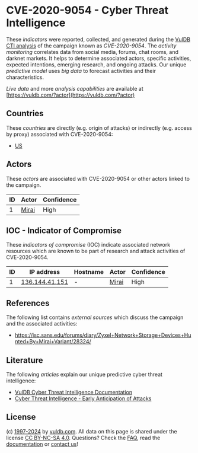 # CVE-2020-9054 - Cyber Threat Intelligence

These _indicators_ were reported, collected, and generated during the [VulDB CTI analysis](https://vuldb.com/?kb.cti) of the campaign known as _CVE-2020-9054_. The _activity monitoring_ correlates data from social media, forums, chat rooms, and darknet markets. It helps to determine associated actors, specific activities, expected intentions, emerging research, and ongoing attacks. Our unique _predictive model_ uses _big data_ to forecast activities and their characteristics.

_Live data_ and more _analysis capabilities_ are available at [https://vuldb.com/?actor](https://vuldb.com/?actor)

## Countries

These _countries_ are directly (e.g. origin of attacks) or indirectly (e.g. access by proxy) associated with CVE-2020-9054:

* [US](https://vuldb.com/?country.us)

## Actors

These _actors_ are associated with CVE-2020-9054 or other actors linked to the campaign.

ID | Actor | Confidence
-- | ----- | ----------
1 | [Mirai](https://vuldb.com/?actor.mirai) | High

## IOC - Indicator of Compromise

These _indicators of compromise_ (IOC) indicate associated network resources which are known to be part of research and attack activities of CVE-2020-9054.

ID | IP address | Hostname | Actor | Confidence
-- | ---------- | -------- | ----- | ----------
1 | [136.144.41.151](https://vuldb.com/?ip.136.144.41.151) | - | [Mirai](https://vuldb.com/?actor.mirai) | High

## References

The following list contains _external sources_ which discuss the campaign and the associated activities:

* https://isc.sans.edu/forums/diary/Zyxel+Network+Storage+Devices+Hunted+By+Mirai+Variant/28324/

## Literature

The following _articles_ explain our unique predictive cyber threat intelligence:

* [VulDB Cyber Threat Intelligence Documentation](https://vuldb.com/?kb.cti)
* [Cyber Threat Intelligence - Early Anticipation of Attacks](https://www.scip.ch/en/?labs.20201022)

## License

(c) [1997-2024](https://vuldb.com/?kb.changelog) by [vuldb.com](https://vuldb.com/?kb.about). All data on this page is shared under the license [CC BY-NC-SA 4.0](https://creativecommons.org/licenses/by-nc-sa/4.0/). Questions? Check the [FAQ](https://vuldb.com/?kb.faq), read the [documentation](https://vuldb.com/?kb) or [contact us](https://vuldb.com/?contact)!
